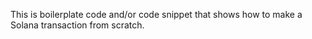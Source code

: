 This is boilerplate code and/or code snippet that shows how to make a Solana transaction from scratch. 
